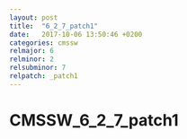 ```yaml
---
layout: post
title:  "6_2_7_patch1"
date:   2017-10-06 13:50:46 +0200
categories: cmssw
relmajor: 6
relminor: 2
relsubminor: 7
relpatch: _patch1
---
```


# CMSSW_6_2_7_patch1
